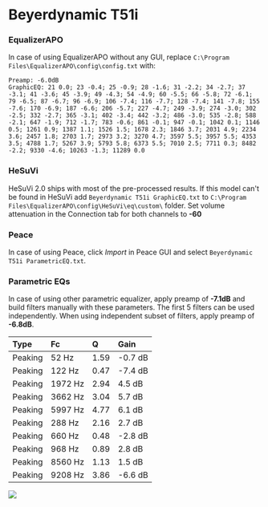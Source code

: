 # Beyerdynamic T51i

### EqualizerAPO
In case of using EqualizerAPO without any GUI, replace `C:\Program Files\EqualizerAPO\config\config.txt`
with:
```
Preamp: -6.0dB
GraphicEQ: 21 0.0; 23 -0.4; 25 -0.9; 28 -1.6; 31 -2.2; 34 -2.7; 37 -3.1; 41 -3.6; 45 -3.9; 49 -4.3; 54 -4.9; 60 -5.5; 66 -5.8; 72 -6.1; 79 -6.5; 87 -6.7; 96 -6.9; 106 -7.4; 116 -7.7; 128 -7.4; 141 -7.8; 155 -7.6; 170 -6.9; 187 -6.6; 206 -5.7; 227 -4.7; 249 -3.9; 274 -3.0; 302 -2.5; 332 -2.7; 365 -3.1; 402 -3.4; 442 -3.2; 486 -3.0; 535 -2.8; 588 -2.1; 647 -1.9; 712 -1.7; 783 -0.6; 861 -0.1; 947 -0.1; 1042 0.1; 1146 0.5; 1261 0.9; 1387 1.1; 1526 1.5; 1678 2.3; 1846 3.7; 2031 4.9; 2234 3.6; 2457 1.8; 2703 1.7; 2973 3.2; 3270 4.7; 3597 5.5; 3957 5.5; 4353 3.5; 4788 1.7; 5267 3.9; 5793 5.8; 6373 5.5; 7010 2.5; 7711 0.3; 8482 -2.2; 9330 -4.6; 10263 -1.3; 11289 0.0
```

### HeSuVi
HeSuVi 2.0 ships with most of the pre-processed results. If this model can't be found in HeSuVi add
`Beyerdynamic T51i GraphicEQ.txt` to `C:\Program Files\EqualizerAPO\config\HeSuVi\eq\custom\` folder.
Set volume attenuation in the Connection tab for both channels to **-60**

### Peace
In case of using Peace, click *Import* in Peace GUI and select `Beyerdynamic T51i ParametricEQ.txt`.

### Parametric EQs
In case of using other parametric equalizer, apply preamp of **-7.1dB** and build filters manually
with these parameters. The first 5 filters can be used independently.
When using independent subset of filters, apply preamp of **-6.8dB**.

| Type    | Fc      |    Q | Gain    |
|:--------|:--------|:-----|:--------|
| Peaking | 52 Hz   | 1.59 | -0.7 dB |
| Peaking | 122 Hz  | 0.47 | -7.4 dB |
| Peaking | 1972 Hz | 2.94 | 4.5 dB  |
| Peaking | 3662 Hz | 3.04 | 5.7 dB  |
| Peaking | 5997 Hz | 4.77 | 6.1 dB  |
| Peaking | 288 Hz  | 2.16 | 2.7 dB  |
| Peaking | 660 Hz  | 0.48 | -2.8 dB |
| Peaking | 968 Hz  | 0.89 | 2.8 dB  |
| Peaking | 8560 Hz | 1.13 | 1.5 dB  |
| Peaking | 9208 Hz | 3.86 | -6.6 dB |

![](https://raw.githubusercontent.com/jaakkopasanen/AutoEq/master/results/innerfidelity/sbaf-serious/Beyerdynamic%20T51i/Beyerdynamic%20T51i.png)